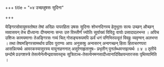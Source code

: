 +++
title = "०४ उच्छन्नुषसः सुदिना"

+++

येङ्गिरसोवायुमस्तोषत तेषां अरिप्राः पापरहिता उषसः सुदिनाः शोभनदिनस्य हेतुभूताः सत्यः उच्छन् औच्छन् व्यवासयन् तेच दीध्यानाः दीप्यमानाः सन्तः उरु विस्तीर्णं ज्योतिः सूर्याख्यं विविदुः वायोः प्रसादादलभन्त । अपिच उशिजः कामयमानाः तेअङ्गिरसः गव्यं चित् गोसङ्घरूपमपि ऊर्वं धनं पणिभिरपत्दृतं विवव्रुः व्यवृण्वन् अलभन्त । तथा तेषामङ्गिरसामर्थाय प्रदिवः पुराण्यः आपः अनुसस्रुः अन्वसरन् अन्वगच्छन् हिताः हिताचरणपरा आसन्नित्यर्थः आवरकस्यासुरस्य वायुनाहननात् असुरेणाहृतानुषः- प्रभृतीन् पुनर्लब्धवन्तइत्यर्थः ॥ ४ ॥ तृतीये छन्दोमे प्रउगशस्त्रे तेसत्येनेत्यैन्द्रवायवस्तृचः सूत्रितञ्च-तेसत्येनमनसादीध्यानादिविक्षयन्तारजसः पृथिव्यामिति ।
